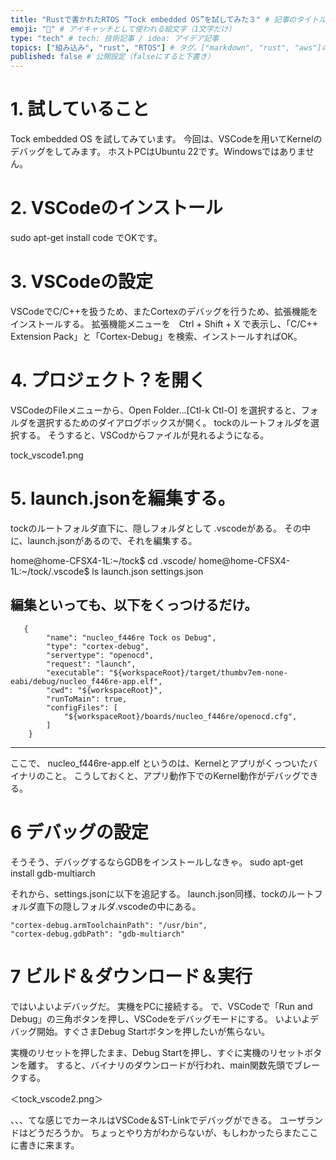 ```yaml
---
title: "Rustで書かれたRTOS ”Tock embedded OS”を試してみた３" # 記事のタイトル
emoji: "🌱" # アイキャッチとして使われる絵文字（1文字だけ）
type: "tech" # tech: 技術記事 / idea: アイデア記事
topics: ["組み込み", "rust", "RTOS"] # タグ。["markdown", "rust", "aws"]のように指定する
published: false # 公開設定（falseにすると下書き）
---
```


# 1. 試していること

Tock embedded OS を試してみています。
今回は、VSCodeを用いてKernelのデバッグをしてみます。
ホストPCはUbuntu 22です。Windowsではありません。


# 2. VSCodeのインストール

sudo apt-get install code
でOKです。


# 3. VSCodeの設定
VSCodeでC/C++を扱うため、またCortexのデバッグを行うため、拡張機能をインストールする。
拡張機能メニューを　Ctrl + Shift + X で表示し、「C/C++ Extension Pack」と「Cortex-Debug」を検索、インストールすればOK。


# 4. プロジェクト？を開く
VSCodeのFileメニューから、Open Folder...[Ctl-k Ctl-O] を選択すると、フォルダを選択するためのダイアログボックスが開く。
tockのルートフォルダを選択する。
そうすると、VSCodからファイルが見れるようになる。

tock_vscode1.png


# 5. launch.jsonを編集する。
tockのルートフォルダ直下に、隠しフォルダとして .vscodeがある。
その中に、launch.jsonがあるので、それを編集する。

home@home-CFSX4-1L:~/tock$ cd .vscode/
home@home-CFSX4-1L:~/tock/.vscode$ ls
launch.json  settings.json

編集といっても、以下をくっつけるだけ。
----
       {
            "name": "nucleo_f446re Tock os Debug",
            "type": "cortex-debug",
            "servertype": "openocd",
            "request": "launch",
            "executable": "${workspaceRoot}/target/thumbv7em-none-eabi/debug/nucleo_f446re-app.elf",
            "cwd": "${workspaceRoot}",
            "runToMain": true,
            "configFiles": [
                "${workspaceRoot}/boards/nucleo_f446re/openocd.cfg",
            ]
        }
----
ここで、
nucleo_f446re-app.elf
というのは、Kernelとアプリがくっついたバイナリのこと。
こうしておくと、アプリ動作下でのKernel動作がデバッグできる。

# 6 デバッグの設定
そうそう、デバッグするならGDBをインストールしなきゃ。
sudo apt-get install gdb-multiarch

それから、settings.jsonに以下を追記する。
launch.json同様、tockのルートフォルダ直下の隠しフォルダ.vscodeの中にある。

    "cortex-debug.armToolchainPath": "/usr/bin",
    "cortex-debug.gdbPath": "gdb-multiarch"

# 7 ビルド＆ダウンロード＆実行
ではいよいよデバッグだ。
実機をPCに接続する。
で、VSCodeで「Run and Debug」の三角ボタンを押し、VSCodeをデバッグモードにする。
いよいよデバッグ開始。すぐさまDebug Startボタンを押したいが焦らない。

実機のリセットを押したまま、Debug Startを押し、すぐに実機のリセットボタンを離す。
すると、バイナリのダウンロードが行われ、main関数先頭でブレークする。

＜tock_vscode2.png＞


、、、てな感じでカーネルはVSCode＆ST-Linkでデバッグができる。
ユーザランドはどうだろうか。
ちょっとやり方がわからないが、もしわかったらまたここに書きに来ます。




    
    
    

